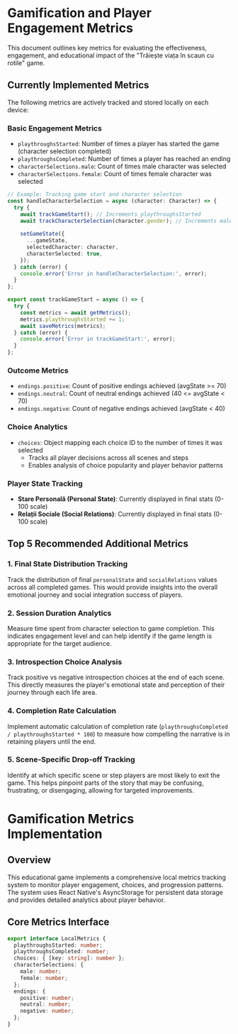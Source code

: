 
# Gamification and Player Engagement Metrics

This document outlines key metrics for evaluating the effectiveness, engagement, and educational impact of the "Trăiește viața în scaun cu rotile" game.

## Currently Implemented Metrics

The following metrics are actively tracked and stored locally on each device:

### Basic Engagement Metrics
- `playthroughsStarted`: Number of times a player has started the game (character selection completed)
- `playthroughsCompleted`: Number of times a player has reached an ending
- `characterSelections.male`: Count of times male character was selected
- `characterSelections.female`: Count of times female character was selected

```typescript
// Example: Tracking game start and character selection
const handleCharacterSelection = async (character: Character) => {
  try {
    await trackGameStart(); // Increments playthroughsStarted
    await trackCharacterSelection(character.gender); // Increments male/female count
    
    setGameState({
      ...gameState,
      selectedCharacter: character,
      characterSelected: true,
    });
  } catch (error) {
    console.error('Error in handleCharacterSelection:', error);
  }
};

export const trackGameStart = async () => {
  try {
    const metrics = await getMetrics();
    metrics.playthroughsStarted += 1;
    await saveMetrics(metrics);
  } catch (error) {
    console.error('Error in trackGameStart:', error);
  }
};
```

### Outcome Metrics
- `endings.positive`: Count of positive endings achieved (avgState >= 70)
- `endings.neutral`: Count of neutral endings achieved (40 <= avgState < 70)
- `endings.negative`: Count of negative endings achieved (avgState < 40)

### Choice Analytics
- `choices`: Object mapping each choice ID to the number of times it was selected
  - Tracks all player decisions across all scenes and steps
  - Enables analysis of choice popularity and player behavior patterns

### Player State Tracking
- **Stare Personală (Personal State)**: Currently displayed in final stats (0-100 scale)
- **Relații Sociale (Social Relations)**: Currently displayed in final stats (0-100 scale)

## Top 5 Recommended Additional Metrics

### 1. Final State Distribution Tracking
Track the distribution of final `personalState` and `socialRelations` values across all completed games. This would provide insights into the overall emotional journey and social integration success of players.

### 2. Session Duration Analytics
Measure time spent from character selection to game completion. This indicates engagement level and can help identify if the game length is appropriate for the target audience.

### 3. Introspection Choice Analysis
Track positive vs negative introspection choices at the end of each scene. This directly measures the player's emotional state and perception of their journey through each life area.

### 4. Completion Rate Calculation
Implement automatic calculation of completion rate (`playthroughsCompleted / playthroughsStarted * 100`) to measure how compelling the narrative is in retaining players until the end.

### 5. Scene-Specific Drop-off Tracking
Identify at which specific scene or step players are most likely to exit the game. This helps pinpoint parts of the story that may be confusing, frustrating, or disengaging, allowing for targeted improvements.

# Gamification Metrics Implementation

## Overview

This educational game implements a comprehensive local metrics tracking system to monitor player engagement, choices, and progression patterns. The system uses React Native's AsyncStorage for persistent data storage and provides detailed analytics about player behavior.

## Core Metrics Interface

```typescript
export interface LocalMetrics {
  playthroughsStarted: number;
  playthroughsCompleted: number;
  choices: { [key: string]: number };
  characterSelections: {
    male: number;
    female: number;
  };
  endings: {
    positive: number;
    neutral: number;
    negative: number;
  };
}
